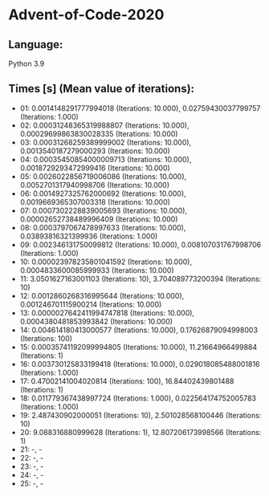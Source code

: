# Advent-of-Code-2020

## Language:
Python 3.9

## Times [s] (Mean value of iterations):

- 01: 0.0014148291777994018 (Iterations: 10.000), 0.02759430037799757 (Iterations: 1.000)
- 02: 0.00031248365319988807 (Iterations: 10.000), 0.00029699863830028335 (Iterations: 10.000)
- 03: 0.00031268259389999002 (Iterations: 10.000), 0.0013540187279000293 (Iterations: 10.000)
- 04: 0.00035450854000009713 (Iterations: 10.000), 0.0018729293472999416 (Iterations: 10.000)
- 05: 0.0026022856719006086 (Iterations: 10.000), 0.0052701317940998706 (Iterations: 10.000)
- 06: 0.0014927325762000692 (Iterations: 10.000), 0.0019669365307003318 (Iterations: 10.000)
- 07: 0.0007302228839005693 (Iterations: 10.000), 0.00002652738489996409 (Iterations: 10.000)
- 08: 0.0003797067478997633 (Iterations: 10.000), 0.03893816321399936 (Iterations: 1.000)
- 09: 0.002346131750099812 (Iterations: 10.000), 0.008107031767998706 (Iterations: 1.000)
- 10: 0.000023978235801041592 (Iterations: 10.000), 0.0004833600085999933 (Iterations: 10.000)
- 11: 3.0501627163001103 (Iterations: 10), 3.704089773200394 (Iterations: 10)
- 12: 0.0012860268316995644 (Iterations: 10.000), 0.001246701115900214 (Iterations: 10.000)
- 13: 0.0000027642411994747818 (Iterations: 10.000), 0.0004380481853993842 (Iterations: 10.000)
- 14: 0.004614180413000577 (Iterations: 10.000), 0.17626879094998003 (Iterations: 100)
- 15: 0.00035741192099994805 (Iterations: 10.000), 11.21664966499884 (Iterations: 1)
- 16: 0.003730125833199418 (Iterations: 10.000), 0.029018085488001816 (Iterations: 1.000)
- 17: 0.47002141004020814 (Iterations: 100), 16.84402439801488 (Iterations: 1)
- 18: 0.011779367438997724 (Iterations: 1.000), 0.022564174752005783 (Iterations: 1.000)
- 19: 2.487430902000051 (Iterations: 10), 2.501028568100446 (Iterations: 10)
- 20: 9.088316880999628 (Iterations: 1), 12.807206173998566 (Iterations: 1)
- 21: -, -
- 22: -, -
- 23: -, -
- 24: -, -
- 25: -, -
